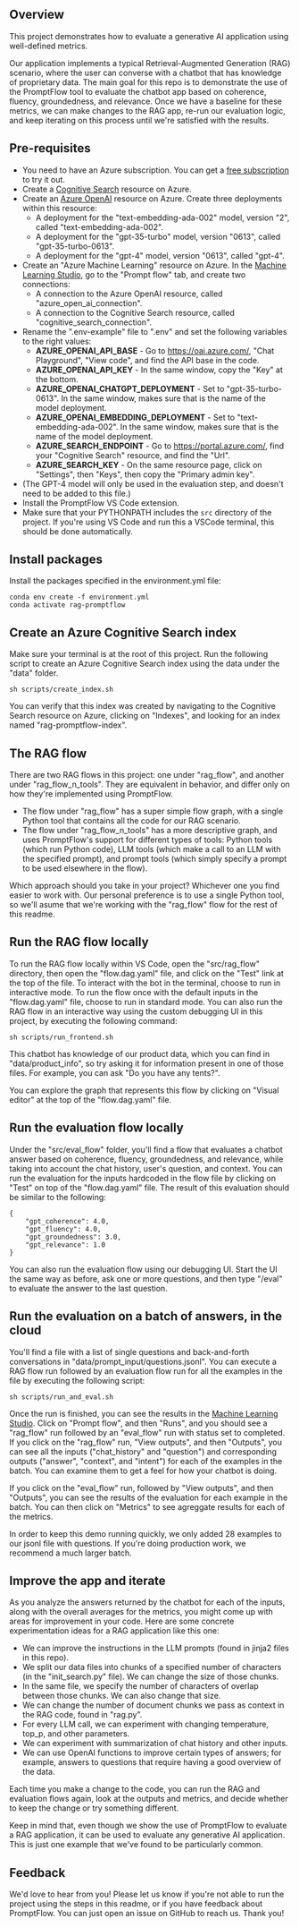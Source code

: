 ## Overview

This project demonstrates how to evaluate a generative AI application using well-defined metrics.

Our application implements a typical Retrieval-Augmented Generation (RAG) scenario, where the user can converse with a chatbot that has knowledge of proprietary data. The main goal for this repo is to demonstrate the use of the PromptFlow tool to evaluate the chatbot app based on coherence, fluency, groundedness, and relevance. Once we have a baseline for these metrics, we can make changes to the RAG app, re-run our evaluation logic, and keep iterating on this process until we're satisfied with the results.


## Pre-requisites
- You need to have an Azure subscription. You can get a [free subscription](https://azure.microsoft.com/en-us/free) to try it out.
- Create a [Cognitive Search](https://learn.microsoft.com/en-us/azure/search/) resource on Azure.
- Create an [Azure OpenAI](https://learn.microsoft.com/en-us/azure/ai-services/openai/) resource on Azure. Create three deployments within this resource: 
    - A deployment for the "text-embedding-ada-002" model, version "2", called "text-embedding-ada-002".
    - A deployment for the "gpt-35-turbo" model, version "0613", called "gpt-35-turbo-0613".
    - A deployment for the "gpt-4" model, version "0613", called "gpt-4".
- Create an "Azure Machine Learning" resource on Azure. In the [Machine Learning Studio](https://ml.azure.com/), go to the "Prompt flow" tab, and create two connections:
    - A connection to the Azure OpenAI resource, called "azure_open_ai_connection".
    - A connection to the Cognitive Search resource, called "cognitive_search_connection".
- Rename the ".env-example" file to ".env" and set the following variables to the right values:
    - **AZURE_OPENAI_API_BASE** - Go to https://oai.azure.com/, "Chat Playground", "View code", and find the API base in the code.
    - **AZURE_OPENAI_API_KEY** - In the same window, copy the "Key" at the bottom.
    - **AZURE_OPENAI_CHATGPT_DEPLOYMENT** - Set to "gpt-35-turbo-0613". In the same window, makes sure that is the name of the model deployment.
    - **AZURE_OPENAI_EMBEDDING_DEPLOYMENT** - Set to "text-embedding-ada-002". In the same window, makes sure that is the name of the model deployment.
    - **AZURE_SEARCH_ENDPOINT** - Go to https://portal.azure.com/, find your "Cognitive Search" resource, and find the "Url".
    - **AZURE_SEARCH_KEY** - On the same resource page, click on "Settings", then "Keys", then copy the "Primary admin key".
- (The GPT-4 model will only be used in the evaluation step, and doesn't need to be added to this file.)
- Install the PromptFlow VS Code extension.
- Make sure that your PYTHONPATH includes the `src` directory of the project. If you're using VS Code and run this a VSCode terminal, this should be done automatically.


## Install packages

Install the packages specified in the environment.yml file:

```
conda env create -f environment.yml
conda activate rag-promptflow
```


## Create an Azure Cognitive Search index

Make sure your terminal is at the root of this project. 
Run the following script to create an Azure Cognitive Search index using the data under the "data" folder.

```
sh scripts/create_index.sh
```

You can verify that this index was created by navigating to the Cognitive Search resource on Azure, clicking on "Indexes", and looking for an index named "rag-promptflow-index".


## The RAG flow

There are two RAG flows in this project: one under "rag_flow", and another under "rag_flow_n_tools". They are equivalent in behavior, and differ only on how they're implemented using PromptFlow. 
- The flow under "rag_flow" has a super simple flow graph, with a single Python tool that contains all the code for our RAG scenario.
- The flow under "rag_flow_n_tools" has a more descriptive graph, and uses PromptFlow's support for different types of tools: Python tools (which run Python code), LLM tools (which make a call to an LLM with the specified prompt), and prompt tools (which simply specify a prompt to be used elsewhere in the flow).

Which approach should you take in your project? Whichever one you find easier to work with.
Our personal preference is to use a single Python tool, so we'll asume that we're working with the "rag_flow" flow for the rest of this readme.


## Run the RAG flow locally

To run the RAG flow locally within VS Code, open the "src/rag_flow" directory, then open the "flow.dag.yaml" file, and click on the "Test" link at the top of the file. To interact with the bot in the terminal, choose to run in interactive mode. To run the flow once with the default inputs in the "flow.dag.yaml" file, choose to run in standard mode. You can also run the RAG flow in an interactive way using the custom debugging UI in this project, by executing the following command:

```
sh scripts/run_frontend.sh
```

This chatbot has knowledge of our product data, which you can find in "data/product_info", so try asking it for information present in one of those files. For example, you can ask "Do you have any tents?".

You can explore the graph that represents this flow by clicking on "Visual editor" at the top of the "flow.dag.yaml" file.


## Run the evaluation flow locally

Under the "src/eval_flow" folder, you'll find a flow that evaluates a chatbot answer based on coherence, fluency, groundedness, and relevance, while taking into account the chat history, user's question, and context. You can run the evaluation for the inputs hardcoded in the flow file by clicking on "Test" on top of the "flow.dag.yaml" file. The result of this evaluation should be similar to the following:

```
{
    "gpt_coherence": 4.0,
    "gpt_fluency": 4.0,
    "gpt_groundedness": 3.0,
    "gpt_relevance": 1.0
}
```

You can also run the evaluation flow using our debugging UI. Start the UI the same way as before, ask one or more questions, and then type "/eval" to evaluate the answer to the last question.


## Run the evaluation on a batch of answers, in the cloud

You'll find a file with a list of single questions and back-and-forth conversations in "data/prompt_input/questions.jsonl". You can execute a RAG flow run followed by an evaluation flow run for all the examples in the file by executing the following script:

```
sh scripts/run_and_eval.sh
```

Once the run is finished, you can see the results in the [Machine Learning Studio](https://ml.azure.com/). Click on "Prompt flow", and then "Runs", and you should see a "rag_flow" run followed by an "eval_flow" run with status set to completed. If you click on the "rag_flow" run, "View outputs", and then "Outputs", you can see all the inputs ("chat_history" and "question") and corresponding outputs ("answer", "context", and "intent") for each of the examples in the batch. You can examine them to get a feel for how your chatbot is doing. 

If you click on the "eval_flow" run, followed by "View outputs", and then "Outputs", you can see the results of the evaluation for each example in the batch. You can then click on "Metrics" to see agreggate results for each of the metrics.

In order to keep this demo running quickly, we only added 28 examples to our jsonl file with questions. If you're doing production work, we recommend a much larger batch.


## Improve the app and iterate

As you analyze the answers returned by the chatbot for each of the inputs, along with the overall averages for the metrics, you might come up with areas for improvement in your code. Here are some concrete experimentation ideas for a RAG application like this one:
- We can improve the instructions in the LLM prompts (found in jinja2 files in this repo).
- We split our data files into chunks of a specified number of characters (in the "init_search.py" file). We can change the size of those chunks.
- In the same file, we specify the number of characters of overlap between those chunks. We can also change that size.
- We can change the number of document chunks we pass as context in the RAG code, found in "rag.py".
- For every LLM call, we can experiment with changing temperature, top_p, and other parameters.
- We can experiment with summarization of chat history and other inputs.
- We can use OpenAI functions to improve certain types of answers; for example, answers to questions that require having a good overview of the data.

Each time you make a change to the code, you can run the RAG and evaluation flows again, look at the outputs and metrics, and decide whether to keep the change or try something different.

Keep in mind that, even though we show the use of PromptFlow to evaluate a RAG application, it can be used to evaluate any generative AI application. This is just one example that we've found to be particularly common.


## Feedback

We'd love to hear from you! Please let us know if you're not able to run the project using the steps in this readme, or if you have feedback about PromptFlow. You can just open an issue on GitHub to reach us. Thank you!
